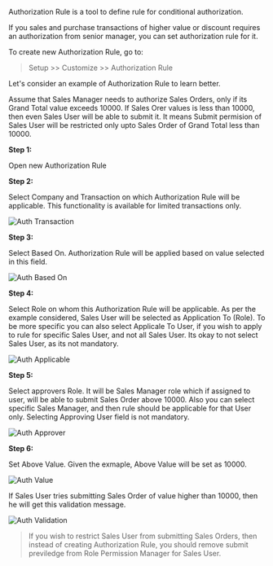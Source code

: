 Authorization Rule is a tool to define rule for conditional authorization.

If you sales and purchase transactions of higher value or discount requires an authorization from senior manager, you can set authorization rule for it.

To create new Authorization Rule, go to:

> Setup >> Customize >> Authorization Rule

Let's consider an example of Authorization Rule to learn better.

Assume that Sales Manager needs to authorize Sales Orders, only if its Grand Total value exceeds 10000. If Sales Orer values is less than 10000, then even Sales User will be able to submit it. It means Submit permision of Sales User will be restricted only upto Sales Order of Grand Total less than 10000.

**Step 1:**

Open new Authorization Rule

**Step 2:**

Select Company and Transaction on which Authorization Rule will be applicable. This functionality is available for limited transactions only.

![Auth Transaction](assets/erpnext_org/images/erpnext/auth-transaction.png)

**Step 3:**

Select Based On. Authorization Rule will be applied based on value selected in this field.

![Auth Based On](assets/erpnext_org/images/erpnext/auth-based-on.png)

**Step 4:**

Select Role on whom this Authorization Rule will be applicable. As per the example considered, Sales User will be selected as Application To (Role). To be more specific you can also select Applicale To User, if you wish to apply to rule for specific Sales User, and not all Sales User. Its okay to not select Sales User, as its not mandatory.

![Auth Applicable](assets/erpnext_org/images/erpnext/auth-applicable.png)

**Step 5:**

Select approvers Role. It will be Sales Manager role which if assigned to user, will be able to submit Sales Order above 10000. Also you can select specific Sales Manager, and then rule should be applicable for that User only. Selecting Approving User field is not mandatory.

![Auth Approver](assets/erpnext_org/images/erpnext/auth-approver.png)

**Step 6:**

Set Above Value. Given the exmaple, Above Value will be set as 10000.

![Auth Value](assets/erpnext_org/images/erpnext/auth-value.png)

If Sales User tries submitting Sales Order of value higher than 10000, then he will get this validation message.

![Auth Validation](assets/erpnext_org/images/erpnext/auth-validation.png)

>If you wish to restrict Sales User from submitting Sales Orders, then instead of creating Authorization Rule, you should remove submit previledge from Role Permission Manager for Sales User.
